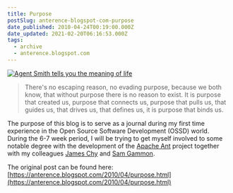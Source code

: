 ```yaml
---
title: Purpose
postSlug: anterence-blogspot-com-purpose
date_published: 2010-04-24T00:19:00.000Z
date_updated: 2021-02-20T06:16:53.000Z
tags:
  - archive
  - anterence.blogspot.com
---
```


[![Agent Smith tells you the meaning of life](http://farm4.static.flickr.com/3345/3228945547_af56631a24.jpg)](http://farm4.static.flickr.com/3345/3228945547_af56631a24.jpg)

> There's no escaping reason, no evading purpose, because we both know, that without purpose there is no reason to exist. It is purpose that created us, purpose that connects us, purpose that pulls us, that guides us, that drives us, that defines us, it is purpose that binds us.

The purpose of this blog is to serve as a journal during my first time experience in the Open Source Software Development (OSSD) world. During the 6-7 week period, I will be trying to get myself involved to some notable degree with the development of the [Apache Ant](http://ant.apache.org/) project together with my colleagues [James Chy](http://jimchy.blogspot.com/) and [Sam Gammon](http://atom--ant.blogspot.com/).

The original post can be found here: [https://anterence.blogspot.com/2010/04/purpose.html](https://anterence.blogspot.com/2010/04/purpose.html)
